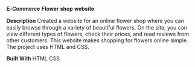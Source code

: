 𝐄-𝐂𝐨𝐦𝐦𝐞𝐫𝐜𝐞 𝐅𝐥𝐨𝐰𝐞𝐫 𝐬𝐡𝐨𝐩 𝐰𝐞𝐛𝐬𝐢𝐭𝐞

𝐃𝐞𝐬𝐜𝐫𝐢𝐩𝐭𝐢𝐨𝐧
Created a website for an online flower shop where you can easily browse through a variety of beautiful flowers. On the site, you can view different types of flowers, check their prices, and read reviews from other customers. This website makes shopping for flowers online simple. The project uses HTML and CSS.

𝐁𝐮𝐢𝐥𝐭 𝐖𝐢𝐭𝐡
HTML
CSS
